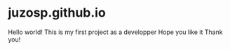 # juzosp.github.io
Hello world!
This is my first project as a developper 
Hope you like it
Thank you!
